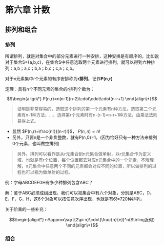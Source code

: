 # 第六章 计数
## 排列和组合

### 排列

所谓排列，就是对集合中的部分元素进行一种安排，这种安排是有顺序的，比如说对于集合S={a,b,c}，在集合S中任意选取两个元素进行排列，就可以得到六种排列：a,b；a,c；b,a；b,c；c,a；c,b。

对于n元素集中r个元素的有序安排称为**r排列**，记作**P(n,r)**

定理：具有n个不同元素的集合的r排列个数为：

$$\begin{align\*}
P(n,r)=n(n-1)(n-2)\cdot\cdot\cdot(n-r+1)
\end{align\*}$$

> 证明是非常容易的，选取这个排列的第一个元素有n种方法，选取第二个元素有n-1种方法，...，选择第r个元素时有n-(r-1)=n-r+1种方法，由乘法法则易得上式。

- 显然 $P(n,r)=\frac{n!}{(n-r)!}$， $P(n,n)=n!$ 
- 另外，只要n是一个非负整数，就有P(n,0)=1。(因为恰好只有一种方法来排列0个元素，也叫做空排列)

> 另外，排列可以看作是从r元集合到n元集合做单射，以r元集合作为定义域，也就是有r个位置，每个位置都去对应n元集合中的一个元素，不难理解，n元集合中任意两个不同的元素都会对应不同的位置，所以做排列的过程也可以视为做单射的过程。

例：字母ABCDEFGH有多少种排列包含ABC？

解：鉴于ABC必须成组出现，我们可以视集合中有六个对象，分别是ABC，D，E，F，G，H，这6个对象可以按任意次序出现，也就是有6!=720种排列。

关于阶乘的一些补充：

$$\begin{align\*}
n!\approx\sqrt{2\pi n}\cdot(\frac{n}{e})^n(Stirling近似)
\end{align\*}$$

### 组合
